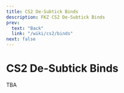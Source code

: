 ```yaml
---
title: CS2 De-Subtick Binds
description: FKZ CS2 De-Subtick Binds
prev:
  text: "Back"
  link: "/wiki/cs2/binds"
next: false
---
```


# CS2 De-Subtick Binds

TBA
